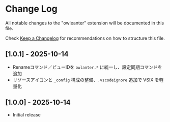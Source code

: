 # Change Log

All notable changes to the "owleanter" extension will be documented in this file.

Check [Keep a Changelog](http://keepachangelog.com/) for recommendations on how to structure this file.

## [1.0.1] - 2025-10-14

- Renameコマンド／ビューIDを `owlanter.*` に統一し、設定同期コマンドを追加
- リソースアイコンと `_config` 構成の整備、`.vscodeignore` 追加で VSIX を軽量化

## [1.0.0] - 2025-10-14

- Initial release

